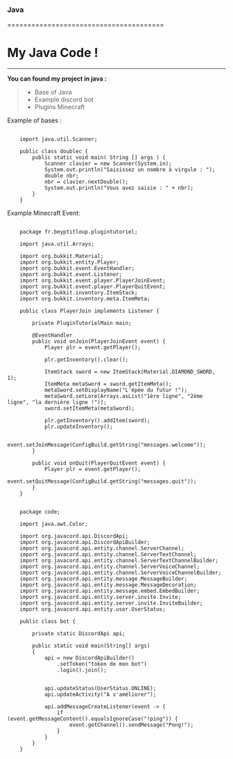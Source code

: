 ### Java

=======================================

# My Java Code !

---------------------------------------

__You can found my project in java :__
>- Base of Java
>- Example discord bot
>- Plugins Minecraft


Example of bases : 

<pre><code>
	import java.util.Scanner;

	public class doublec {
	    public static void main( String [] args ) {
	        Scanner clavier = new Scanner(System.in);
	        System.out.println("Saisissez un nombre à virgule : ");
	        double nbr;
	        nbr = clavier.nextDouble();
	        System.out.println("Vous avez saisie : " + nbr);
	    }
	}
</code></pre>

Example Minecraft Event:

<pre><code>
	package fr.beyptitloup.plugintutoriel;

	import java.util.Arrays;

	import org.bukkit.Material;
	import org.bukkit.entity.Player;
	import org.bukkit.event.EventHandler;
	import org.bukkit.event.Listener;
	import org.bukkit.event.player.PlayerJoinEvent;
	import org.bukkit.event.player.PlayerQuitEvent;
	import org.bukkit.inventory.ItemStack;
	import org.bukkit.inventory.meta.ItemMeta;

	public class PlayerJoin implements Listener {
		
		private PluginTutorielMain main;
		
		@EventHandler
		public void onJoin(PlayerJoinEvent event) {
			Player plr = event.getPlayer();
			
			plr.getInventory().clear();
			
			ItemStack sword = new ItemStack(Material.DIAMOND_SWORD, 1);
			ItemMeta metaSword = sword.getItemMeta();
			metaSword.setDisplayName("L'épée du futur !");
			metaSword.setLore(Arrays.asList("1ère ligne", "2ème ligne", "la dernière ligne !"));
			sword.setItemMeta(metaSword);
			
			plr.getInventory().addItem(sword);	
			plr.updateInventory();
			
			event.setJoinMessage(ConfigBuild.getString("messages.welcome"));
		}
		
		public void onQuit(PlayerQuitEvent event) {
			Player plr = event.getPlayer();
			event.setQuitMessage(ConfigBuild.getString("messages.quit"));
		}
	}
</code></pre>

<pre><code>
	package code;

	import java.awt.Color;

	import org.javacord.api.DiscordApi;
	import org.javacord.api.DiscordApiBuilder;
	import org.javacord.api.entity.channel.ServerChannel;
	import org.javacord.api.entity.channel.ServerTextChannel;
	import org.javacord.api.entity.channel.ServerTextChannelBuilder;
	import org.javacord.api.entity.channel.ServerVoiceChannel;
	import org.javacord.api.entity.channel.ServerVoiceChannelBuilder;
	import org.javacord.api.entity.message.MessageBuilder;
	import org.javacord.api.entity.message.MessageDecoration;
	import org.javacord.api.entity.message.embed.EmbedBuilder;
	import org.javacord.api.entity.server.invite.Invite;
	import org.javacord.api.entity.server.invite.InviteBuilder;
	import org.javacord.api.entity.user.UserStatus;

	public class bot {
	    
	    private static DiscordApi api;
	    
		public static void main(String[] args)
	    {
	        api = new DiscordApiBuilder()
	            .setToken("token de mon bot")
	            .login().join();
	        
	        
	        api.updateStatus(UserStatus.ONLINE);
	        api.updateActivity("A s'améliorer");
	        
	        api.addMessageCreateListener(event -> {
	            if (event.getMessageContent().equalsIgnoreCase("!ping")) {
	                event.getChannel().sendMessage("Pong!");
	            }
	        }
	    }
	}
</code></pre>